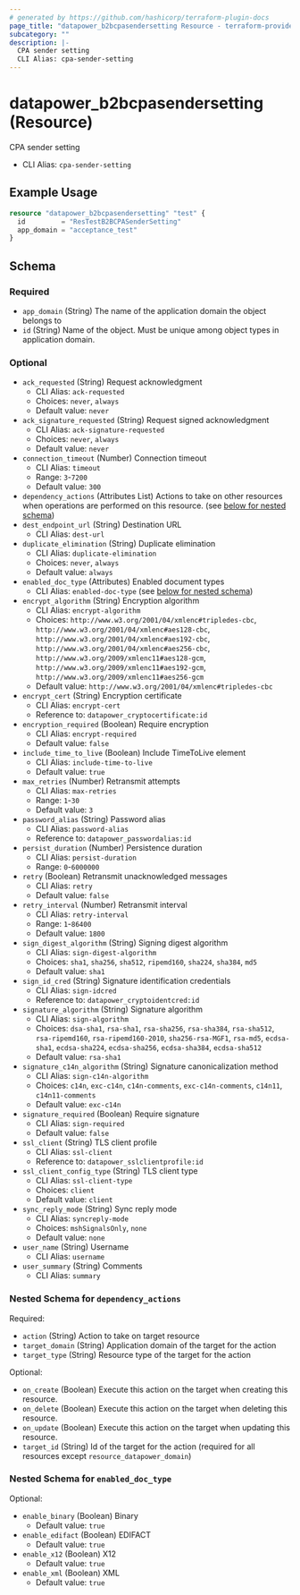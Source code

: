 ```yaml
---
# generated by https://github.com/hashicorp/terraform-plugin-docs
page_title: "datapower_b2bcpasendersetting Resource - terraform-provider-datapower"
subcategory: ""
description: |-
  CPA sender setting
  CLI Alias: cpa-sender-setting
---
```


# datapower_b2bcpasendersetting (Resource)

CPA sender setting
  - CLI Alias: `cpa-sender-setting`

## Example Usage

```terraform
resource "datapower_b2bcpasendersetting" "test" {
  id         = "ResTestB2BCPASenderSetting"
  app_domain = "acceptance_test"
}
```

<!-- schema generated by tfplugindocs -->
## Schema

### Required

- `app_domain` (String) The name of the application domain the object belongs to
- `id` (String) Name of the object. Must be unique among object types in application domain.

### Optional

- `ack_requested` (String) Request acknowledgment
  - CLI Alias: `ack-requested`
  - Choices: `never`, `always`
  - Default value: `never`
- `ack_signature_requested` (String) Request signed acknowledgment
  - CLI Alias: `ack-signature-requested`
  - Choices: `never`, `always`
  - Default value: `never`
- `connection_timeout` (Number) Connection timeout
  - CLI Alias: `timeout`
  - Range: `3`-`7200`
  - Default value: `300`
- `dependency_actions` (Attributes List) Actions to take on other resources when operations are performed on this resource. (see [below for nested schema](#nestedatt--dependency_actions))
- `dest_endpoint_url` (String) Destination URL
  - CLI Alias: `dest-url`
- `duplicate_elimination` (String) Duplicate elimination
  - CLI Alias: `duplicate-elimination`
  - Choices: `never`, `always`
  - Default value: `always`
- `enabled_doc_type` (Attributes) Enabled document types
  - CLI Alias: `enabled-doc-type` (see [below for nested schema](#nestedatt--enabled_doc_type))
- `encrypt_algorithm` (String) Encryption algorithm
  - CLI Alias: `encrypt-algorithm`
  - Choices: `http://www.w3.org/2001/04/xmlenc#tripledes-cbc`, `http://www.w3.org/2001/04/xmlenc#aes128-cbc`, `http://www.w3.org/2001/04/xmlenc#aes192-cbc`, `http://www.w3.org/2001/04/xmlenc#aes256-cbc`, `http://www.w3.org/2009/xmlenc11#aes128-gcm`, `http://www.w3.org/2009/xmlenc11#aes192-gcm`, `http://www.w3.org/2009/xmlenc11#aes256-gcm`
  - Default value: `http://www.w3.org/2001/04/xmlenc#tripledes-cbc`
- `encrypt_cert` (String) Encryption certificate
  - CLI Alias: `encrypt-cert`
  - Reference to: `datapower_cryptocertificate:id`
- `encryption_required` (Boolean) Require encryption
  - CLI Alias: `encrypt-required`
  - Default value: `false`
- `include_time_to_live` (Boolean) Include TimeToLive element
  - CLI Alias: `include-time-to-live`
  - Default value: `true`
- `max_retries` (Number) Retransmit attempts
  - CLI Alias: `max-retries`
  - Range: `1`-`30`
  - Default value: `3`
- `password_alias` (String) Password alias
  - CLI Alias: `password-alias`
  - Reference to: `datapower_passwordalias:id`
- `persist_duration` (Number) Persistence duration
  - CLI Alias: `persist-duration`
  - Range: `0`-`6000000`
- `retry` (Boolean) Retransmit unacknowledged messages
  - CLI Alias: `retry`
  - Default value: `false`
- `retry_interval` (Number) Retransmit interval
  - CLI Alias: `retry-interval`
  - Range: `1`-`86400`
  - Default value: `1800`
- `sign_digest_algorithm` (String) Signing digest algorithm
  - CLI Alias: `sign-digest-algorithm`
  - Choices: `sha1`, `sha256`, `sha512`, `ripemd160`, `sha224`, `sha384`, `md5`
  - Default value: `sha1`
- `sign_id_cred` (String) Signature identification credentials
  - CLI Alias: `sign-idcred`
  - Reference to: `datapower_cryptoidentcred:id`
- `signature_algorithm` (String) Signature algorithm
  - CLI Alias: `sign-algorithm`
  - Choices: `dsa-sha1`, `rsa-sha1`, `rsa-sha256`, `rsa-sha384`, `rsa-sha512`, `rsa-ripemd160`, `rsa-ripemd160-2010`, `sha256-rsa-MGF1`, `rsa-md5`, `ecdsa-sha1`, `ecdsa-sha224`, `ecdsa-sha256`, `ecdsa-sha384`, `ecdsa-sha512`
  - Default value: `rsa-sha1`
- `signature_c14n_algorithm` (String) Signature canonicalization method
  - CLI Alias: `sign-c14n-algorithm`
  - Choices: `c14n`, `exc-c14n`, `c14n-comments`, `exc-c14n-comments`, `c14n11`, `c14n11-comments`
  - Default value: `exc-c14n`
- `signature_required` (Boolean) Require signature
  - CLI Alias: `sign-required`
  - Default value: `false`
- `ssl_client` (String) TLS client profile
  - CLI Alias: `ssl-client`
  - Reference to: `datapower_sslclientprofile:id`
- `ssl_client_config_type` (String) TLS client type
  - CLI Alias: `ssl-client-type`
  - Choices: `client`
  - Default value: `client`
- `sync_reply_mode` (String) Sync reply mode
  - CLI Alias: `syncreply-mode`
  - Choices: `mshSignalsOnly`, `none`
  - Default value: `none`
- `user_name` (String) Username
  - CLI Alias: `username`
- `user_summary` (String) Comments
  - CLI Alias: `summary`

<a id="nestedatt--dependency_actions"></a>
### Nested Schema for `dependency_actions`

Required:

- `action` (String) Action to take on target resource
- `target_domain` (String) Application domain of the target for the action
- `target_type` (String) Resource type of the target for the action

Optional:

- `on_create` (Boolean) Execute this action on the target when creating this resource.
- `on_delete` (Boolean) Execute this action on the target when deleting this resource.
- `on_update` (Boolean) Execute this action on the target when updating this resource.
- `target_id` (String) Id of the target for the action (required for all resources except `resource_datapower_domain`)


<a id="nestedatt--enabled_doc_type"></a>
### Nested Schema for `enabled_doc_type`

Optional:

- `enable_binary` (Boolean) Binary
  - Default value: `true`
- `enable_edifact` (Boolean) EDIFACT
  - Default value: `true`
- `enable_x12` (Boolean) X12
  - Default value: `true`
- `enable_xml` (Boolean) XML
  - Default value: `true`
